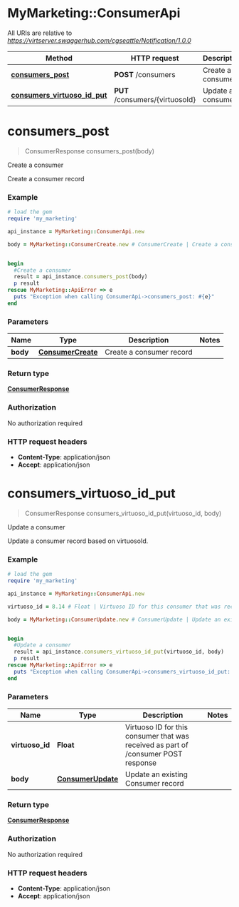 # MyMarketing::ConsumerApi

All URIs are relative to *https://virtserver.swaggerhub.com/cgseattle/Notification/1.0.0*

Method | HTTP request | Description
------------- | ------------- | -------------
[**consumers_post**](ConsumerApi.md#consumers_post) | **POST** /consumers | Create a consumer
[**consumers_virtuoso_id_put**](ConsumerApi.md#consumers_virtuoso_id_put) | **PUT** /consumers/{virtuosoId} | Update a consumer


# **consumers_post**
> ConsumerResponse consumers_post(body)

Create a consumer

Create a consumer record

### Example
```ruby
# load the gem
require 'my_marketing'

api_instance = MyMarketing::ConsumerApi.new

body = MyMarketing::ConsumerCreate.new # ConsumerCreate | Create a consumer record


begin
  #Create a consumer
  result = api_instance.consumers_post(body)
  p result
rescue MyMarketing::ApiError => e
  puts "Exception when calling ConsumerApi->consumers_post: #{e}"
end
```

### Parameters

Name | Type | Description  | Notes
------------- | ------------- | ------------- | -------------
 **body** | [**ConsumerCreate**](ConsumerCreate.md)| Create a consumer record | 

### Return type

[**ConsumerResponse**](ConsumerResponse.md)

### Authorization

No authorization required

### HTTP request headers

 - **Content-Type**: application/json
 - **Accept**: application/json



# **consumers_virtuoso_id_put**
> ConsumerResponse consumers_virtuoso_id_put(virtuoso_id, body)

Update a consumer

Update a consumer record based on virtuosoId.

### Example
```ruby
# load the gem
require 'my_marketing'

api_instance = MyMarketing::ConsumerApi.new

virtuoso_id = 8.14 # Float | Virtuoso ID for this consumer that was received as part of /consumer POST response

body = MyMarketing::ConsumerUpdate.new # ConsumerUpdate | Update an existing Consumer record


begin
  #Update a consumer
  result = api_instance.consumers_virtuoso_id_put(virtuoso_id, body)
  p result
rescue MyMarketing::ApiError => e
  puts "Exception when calling ConsumerApi->consumers_virtuoso_id_put: #{e}"
end
```

### Parameters

Name | Type | Description  | Notes
------------- | ------------- | ------------- | -------------
 **virtuoso_id** | **Float**| Virtuoso ID for this consumer that was received as part of /consumer POST response | 
 **body** | [**ConsumerUpdate**](ConsumerUpdate.md)| Update an existing Consumer record | 

### Return type

[**ConsumerResponse**](ConsumerResponse.md)

### Authorization

No authorization required

### HTTP request headers

 - **Content-Type**: application/json
 - **Accept**: application/json



